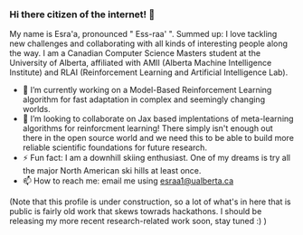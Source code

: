 ### Hi there citizen of the internet! 👋

My name is Esra'a, pronounced " Ess-raa' ". Summed up: I love tackling new challenges and collaborating with all kinds of interesting people along the way. I am a Canadian Computer Science Masters student at the University of Alberta, affiliated with AMII (Alberta Machine Intelligence Institute) and RLAI (Reinforcement Learning and Artificial Intelligence Lab). 

- 🔭 I’m currently working on a Model-Based Reinforcement Learning algorithm for fast adaptation in complex and seemingly changing worlds.
- 👯 I’m looking to collaborate on Jax based implentations of meta-learning algorithms for reinforcment learning! There simply isn't enough out there in the open source world and we need this to be able to build more reliable scientific foundations for future research.
- ⚡ Fun fact: I am a downhill skiing enthusiast. One of my dreams is try all the major North American ski hills at least once.
- 📫 How to reach me: email me using esraa1@ualberta.ca 


<!--
**esraa-saleh/esraa-saleh** is a ✨ _special_ ✨ repository because its `README.md` (this file) appears on your GitHub profile.

Here are some ideas to get you started:

- 🔭 I’m currently working on ...
- 🌱 I’m currently learning ...
- 👯 I’m looking to collaborate on ...
- 🤔 I’m looking for help with ...
- 💬 Ask me about ...
- 📫 How to reach me: ...
- 😄 Pronouns: ...
- ⚡ Fun fact: ...
-->

(Note that this profile is under construction, so a lot of what's in here that is public is fairly old work that skews towrads hackathons. I should be releasing my more recent research-related work soon, stay tuned :) )
